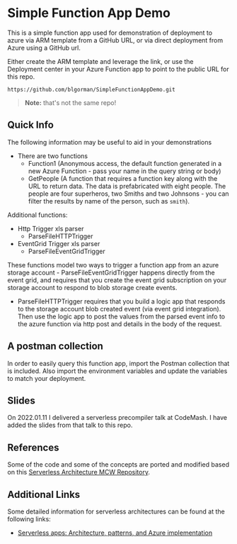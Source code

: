 # Simple Function App Demo

This is a simple function app used for demonstration of deployment to azure via ARM template from a GitHub URL, or via direct deployment from Azure using a GitHub url.

Either create the ARM template and leverage the link, or use the Deployment center in your Azure Function app to point to the public URL for this repo.  

```https
https://github.com/blgorman/SimpleFunctionAppDemo.git
```  

>**Note:** that's not the same repo!

## Quick Info

The following information may be useful to aid in your demonstrations

- There are two functions
  - Function1 (Anonymous access, the default function generated in a new Azure Function - pass your name in the query string or body)
  - GetPeople (A function that requires a function key along with the URL to return data.  The data is prefabricated with eight people. The people are four superheros, two Smiths and two Johnsons - you can filter the results by name of the person, such as `smith`).

Additional functions:

- Http Trigger xls parser
  - ParseFileHTTPTrigger
- EventGrid Trigger xls parser
  - ParseFileEventGridTrigger

These functions model two ways to trigger a function app from an azure storage account - ParseFileEventGridTrigger happens directly from the event grid, and requires that you create the event grid subscription on your storage account to respond to blob storage create events.
- ParseFileHTTPTrigger requires that you build a logic app that responds to the storage account blob created event (via event grid integration).  Then use the logic app to post the values from the parsed event info to the azure function via http post and details in the body of the request.

## A postman collection

In order to easily query this function app, import the Postman collection that is included.  Also import the environment variables and update the variables to match your deployment.

## Slides

On 2022.01.11 I delivered a serverless precompiler talk at CodeMash. I have added the slides from that talk to this repo. 

## References

Some of the code and some of the concepts are ported and modified based on this [Serverless Architecture MCW Repository](https://github.com/microsoft/MCW-Serverless-architecture).  

## Additional Links

Some detailed information for serverless architectures can be found at the following links:

- [Serverless apps: Architecture, patterns, and Azure implementation](https://docs.microsoft.com/dotnet/architecture/serverless/?WT.mc_id=AZ-MVP-5004334)

